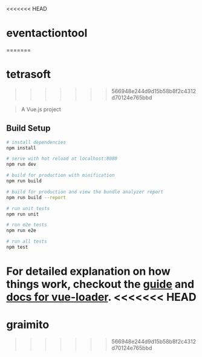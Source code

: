 <<<<<<< HEAD
# eventactiontool
=======
# tetrasoft
>>>>>>> 566948e244d9d15b58b8f2c4312d70124e765bbd

> A Vue.js project

## Build Setup

``` bash
# install dependencies
npm install

# serve with hot reload at localhost:8080
npm run dev

# build for production with minification
npm run build

# build for production and view the bundle analyzer report
npm run build --report

# run unit tests
npm run unit

# run e2e tests
npm run e2e

# run all tests
npm test
```

For detailed explanation on how things work, checkout the [guide](http://vuejs-templates.github.io/webpack/) and [docs for vue-loader](http://vuejs.github.io/vue-loader).
<<<<<<< HEAD
=======
# graimito
>>>>>>> 566948e244d9d15b58b8f2c4312d70124e765bbd
